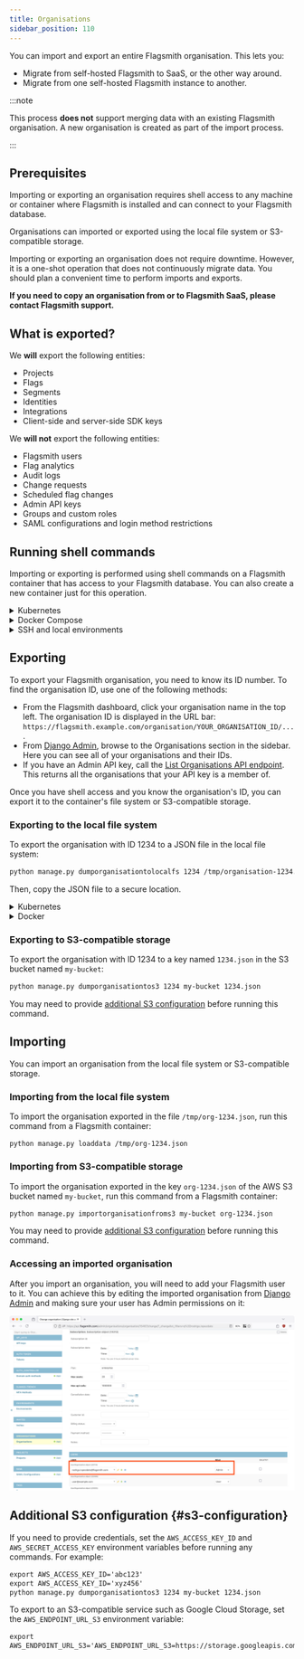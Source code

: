 ```yaml
---
title: Organisations
sidebar_position: 110
---
```


You can import and export an entire Flagsmith organisation. This lets you:

* Migrate from self-hosted Flagsmith to SaaS, or the other way around.
* Migrate from one self-hosted Flagsmith instance to another.

:::note

This process **does not** support merging data with an existing Flagsmith organisation. A new organisation is created
as part of the import process.

:::

## Prerequisites

Importing or exporting an organisation requires shell access to any machine or container where Flagsmith is 
installed and can connect to your Flagsmith database.

Organisations can imported or exported using the local file system or S3-compatible storage.

Importing or exporting an organisation does not require downtime. However, it is a one-shot operation that does not
continuously migrate data. You should plan a convenient time to perform imports and exports.

**If you need to copy an organisation from or to Flagsmith SaaS, please contact Flagsmith support.**

## What is exported?

We **will** export the following entities:

- Projects
- Flags
- Segments
- Identities
- Integrations
- Client-side and server-side SDK keys

We **will not** export the following entities:

- Flagsmith users
- Flag analytics
- Audit logs
- Change requests
- Scheduled flag changes
- Admin API keys
- Groups and custom roles
- SAML configurations and login method restrictions

## Running shell commands

Importing or exporting is performed using shell commands on a Flagsmith container that has access to your Flagsmith 
database. You can also create a new container just for this operation.

<details>

<summary>Kubernetes</summary>

To run an interactive shell inside an existing API container, use `kubectl exec` replacing `YOUR_API_SERVICE` with the 
name of your Flagsmith API Kubernetes service:

```
kubectl exec -it service/YOUR_API_SERVICE --container flagsmith-api -- sh
```

To find your Flagsmith API Kubernetes service, you can use `kubectl get services`:

```
kubectl get services --selector app.kubernetes.io/component=api
```

Putting these two commands together, this one-liner will give you an interactive API shell:

```
kubectl exec -it  $(kubectl get service --selector app.kubernetes.io/component=api --output name) --container flagsmith-api -- sh
```

</details>

<details>

<summary>Docker Compose</summary>

Use `docker compose exec` to get an interactive shell inside your API container, replacing `flagsmith` with your 
Flagsmith API service name from your Compose definition:

```
docker compose exec -it flagsmith sh
```

</details>

<details>

<summary>SSH and local environments</summary>

If you have a shell inside a Flagsmith environment, check that you can run `python manage.py`. In containers running 
Flagsmith images, this file is located in the `/app` directory:

```
python /app/manage.py health_check
```

</details>

## Exporting

To export your Flagsmith organisation, you need to know its ID number. To find the organisation ID, use one of the 
following methods:

* From the Flagsmith dashboard, click your organisation name in the top left. The organisation ID is displayed in 
  the URL bar: `https://flagsmith.example.com/organisation/YOUR_ORGANISATION_ID/...`.
* From [Django Admin](/deployment/configuration/django-admin), browse to the Organisations section in the sidebar. 
  Here you can see all of your organisations and their IDs. 
* If you have an Admin API key, call the
  [List Organisations API endpoint](https://api.flagsmith.com/api/v1/docs/#/api/api_v1_organisations_list). This 
  returns all the organisations that your API key is a member of.

Once you have shell access and you know the organisation's ID, you can export it to the container's file system or 
S3-compatible storage.

### Exporting to the local file system

To export the organisation with ID 1234 to a JSON file in the local file system:

```bash
python manage.py dumporganisationtolocalfs 1234 /tmp/organisation-1234.json
```

Then, copy the JSON file to a secure location.

<details>

<summary>Kubernetes</summary>


From the same shell you exported the organisation from, run the `hostname` command to get the current pod name. For 
example:

```
$ hostname
flagsmith-api-59d68fd74d-4kw2k
```

Then, from a different machine, use `kubectl cp` to copy the exported file for further processing:

```
kubectl cp --container flagsmith-api YOUR_API_POD_NAME:/tmp/organisation-1234.json ~/organisation-1234.json
```

<h3>Read-only file systems</h3>

In some situations, you may not be able to write to `/tmp` or any directory in the container's root file system. If
this is the case, attach a writable volume to your API pods. For example, if you are using the Flagsmith Helm chart:

```yaml title="values.yaml"
api:
  extraVolumes:
    - name: exports
      emptyDir: {}
  volumeMounts:
    - name: exports
      mountPath: /exports
```

Then, export your organisation to this directory and copy it following the previous steps.

</details>

<details>

<summary>Docker</summary>

From the same shell you exported the organisation from, run the `hostname` command to get the container ID. For example:

```
$ hostname
6893461b8a7e
```

Then, from the host machine, copy the exported file from the container using `docker cp`. For example:

```
docker cp 6893461b8a7e:/tmp/organisation-1234.json .
```

</details>

### Exporting to S3-compatible storage

To export the organisation with ID 1234 to a key named `1234.json` in the S3 bucket named `my-bucket`:

```bash
python manage.py dumporganisationtos3 1234 my-bucket 1234.json
```

You may need to provide [additional S3 configuration](#s3-configuration) before running this command.

## Importing

You can import an organisation from the local file system or S3-compatible storage.

### Importing from the local file system

To import the organisation exported in the file `/tmp/org-1234.json`, run this command from a Flagsmith container:

```
python manage.py loaddata /tmp/org-1234.json
```

### Importing from S3-compatible storage

To import the organisation exported in the key `org-1234.json` of the AWS S3 bucket named `my-bucket`, run this command 
from a Flagsmith container:

```bash
python manage.py importorganisationfroms3 my-bucket org-1234.json
```

You may need to provide [additional S3 configuration](#s3-configuration) before running this command.

### Accessing an imported organisation

After you import an organisation, you will need to add your Flagsmith user to it. You can achieve this by editing 
the imported organisation from [Django Admin](/deployment/configuration/django-admin) and making sure your user has
Admin permissions on it:

![](django-admin.png)

## Additional S3 configuration {#s3-configuration}

If you need to provide credentials, set the `AWS_ACCESS_KEY_ID` and `AWS_SECRET_ACCESS_KEY` environment variables 
before running any commands. For example:

```
export AWS_ACCESS_KEY_ID='abc123'
export AWS_ACCESS_KEY_ID='xyz456'
python manage.py dumporganisationtos3 1234 my-bucket 1234.json
```

To export to an S3-compatible service such as Google Cloud Storage, set the `AWS_ENDPOINT_URL_S3` environment variable:

```
export AWS_ENDPOINT_URL_S3='AWS_ENDPOINT_URL_S3=https://storage.googleapis.com'
```
